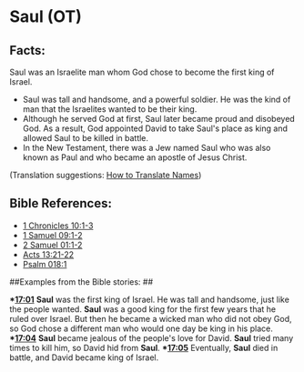 # Saul (OT) #

## Facts: ##

Saul was an Israelite man whom God chose to become the first king of Israel.

* Saul was tall and handsome, and a powerful soldier. He was the kind of man that the Israelites wanted to be their king.
* Although he served God at first, Saul later became proud and disobeyed God. As a result, God appointed David to take Saul's place as king and allowed Saul to be killed in battle.
* In the New Testament, there was a Jew named Saul who was also known as Paul and who became an apostle of Jesus Christ.

(Translation suggestions: [How to Translate Names](en/ta-vol1/translate/man/translate-names))



## Bible References: ##

* [1 Chronicles 10:1-3](en/tn/1ch/help/10/01)
* [1 Samuel 09:1-2](en/tn/1sa/help/09/01)
* [2 Samuel 01:1-2](en/tn/2sa/help/01/01)
* [Acts 13:21-22](en/tn/act/help/13/21)
* [Psalm 018:1](en/tn/psa/help/18/01)

##Examples from the Bible stories: ##

  __*[17:01](en/tn/obs/help/17/01)__ __Saul__ was the first king of Israel. He was tall and handsome, just like the people wanted. __Saul__ was a good king for the first few years that he ruled over Israel. But then he became a wicked man who did not obey God, so God chose a different man who would one day be king in his place.
  __*[17:04](en/tn/obs/help/17/04)__ __Saul__ became jealous of the people's love for David. __Saul__ tried many times to kill him, so David hid from __Saul__. 
  __*[17:05](en/tn/obs/help/17/05)__ Eventually, __Saul__ died in battle, and David became king of Israel.